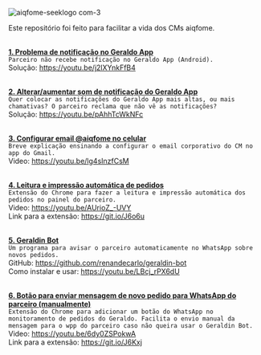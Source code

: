 ![aiqfome-seeklogo com-3](https://user-images.githubusercontent.com/6974980/138022075-c70cd221-599b-41f8-ad3e-d1b132fd2b15.png)

Este repositório foi feito para facilitar a vida dos CMs aiqfome.
<br /><br />

**[1. Problema de notificação no Geraldo App](https://youtu.be/j2lXYnkFfB4 "1. Problema de notificação no Geraldo App")** <br />
`Parceiro não recebe notificação no Geraldo App (Android).` <br />
Solução: https://youtu.be/j2lXYnkFfB4
<br /><br />

**[2. Alterar/aumentar som de notificação do Geraldo App](https://youtu.be/pAhhTcWkNFc "2.  Alterar/aumentar som de notificação do Geraldo App")** <br />
`Quer colocar as notificações do Geraldo App mais altas, ou mais chamativas? O parceiro reclama que não vê as notificações?` <br />
Solução: https://youtu.be/pAhhTcWkNFc
<br /><br />

**[3. Configurar email @aiqfome no celular](https://youtu.be/lg4sInzfCsM "3. Configurar email @aiqfome no Android")** <br />
`Breve explicação ensinando a configurar o email corporativo do CM no app do Gmail.` <br />
Video: https://youtu.be/lg4sInzfCsM
<br /><br />

**[4. Leitura e impressão automática de pedidos](https://youtu.be/AUrioZ_-UVY "4. Leitura e impressão automática de pedidos")** <br />
`Extensão do Chrome para fazer a leitura e impressão automática dos pedidos no painel do parceiro.` <br />
Video: https://youtu.be/AUrioZ_-UVY<br />
Link para a extensão: https://git.io/J6o6u
<br /><br />

**[5. Geraldin Bot](https://github.com/renandecarlo/geraldin-bot "5. Geraldin Bot")**  <br />
`Um programa para avisar o parceiro automaticamente no WhatsApp sobre novos pedidos.` <br />
GitHub: https://github.com/renandecarlo/geraldin-bot<br />
Como instalar e usar: https://youtu.be/LBcj_rPX6dU
<br /><br />

**[6. Botão para enviar mensagem de novo pedido para WhatsApp do parceiro (manualmente)](https://youtu.be/6dy0ZSPokwA "6. Botão para enviar notificação de novo pedido para WhatsApp do parceiro (manualmente)")**  <br />
`Extensão do Chrome para adicionar um botão do WhatsApp no monitoramento de pedidos do Geraldo. Facilita o envio manual da mensagem para o wpp do parceiro caso não queira usar o Geraldin Bot.` <br />
Video: https://youtu.be/6dy0ZSPokwA<br />
Link para a extensão: https://git.io/J6Kxj
<br /><br />
